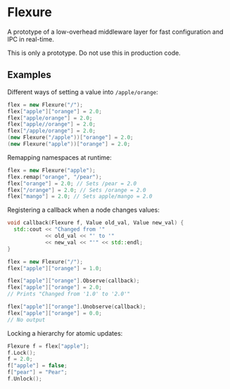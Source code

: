 Flexure
=======

A prototype of a low-overhead middleware layer for fast configuration
and IPC in real-time.

This is only a prototype.  Do not use this in production code.

Examples
--------

Different ways of setting a value into ``/apple/orange``:
```c++
flex = new Flexure("/");
flex["apple"]["orange"] = 2.0;
flex["apple/orange"] = 2.0;
flex["apple//orange"] = 2.0;
flex["/apple/orange"] = 2.0;
(new Flexure("/apple"))["orange"] = 2.0;
(new Flexure("apple"))["orange"] = 2.0;
```

Remapping namespaces at runtime:
```c++
flex = new Flexure("apple");
flex.remap("orange", "/pear");
flex["orange"] = 2.0; // Sets /pear = 2.0
flex["/orange"] = 2.0; // Sets /orange = 2.0
flex["mango"] = 2.0; // Sets apple/mango = 2.0
```

Registering a callback when a node changes values:
```c++
void callback(Flexure f, Value old_val, Value new_val) {
  std::cout << "Changed from '" 
            << old_val << "' to '" 
            << new_val << "'" << std::endl;
}

flex = new Flexure("/");
flex["apple"]["orange"] = 1.0;

flex["apple"]["orange"].Observe(callback);
flex["apple"]["orange"] = 2.0;
// Prints "Changed from '1.0' to '2.0'"

flex["apple"]["orange"].Unobserve(callback);
flex["apple"]["orange"] = 0.0;
// No output
```

Locking a hierarchy for atomic updates:
```c++
Flexure f = flex["apple"];
f.Lock();
f = 2.0;
f["apple"] = false;
f["pear"] = "Pear";
f.Unlock();
```
